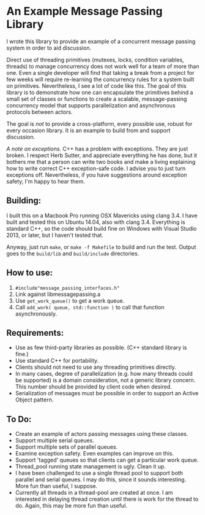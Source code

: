 
An Example Message Passing Library
=

I wrote this library to provide an example of a concurrent message passing
system in order to aid discussion.

Direct use of threading primitives (mutexes, locks, condition variables,
threads) to manage concurrency does not work well for a team of more than one.
Even a single developer will find that taking a break from a project for few
weeks will require re-learning the concurrency rules for a system built on
primitives. Nevertheless, I see a lot of code like this. The goal of this
library is to demonstrate how one can encapsulate the primitives behind a
small set of classes or functions to create a scalable, message-passing
concurrency model that supports parallelization and asynchronous protocols
between actors.

The goal is *not* to provide a cross-platform, every possible use, robust for
every occasion library. It is an example to build from and support
discussion.

*A note on exceptions.* C++ has a problem with exceptions. They are just
broken. I respect Herb Sutter, and appreciate everything he has done, but it
bothers me that a person can write two books and make a living explaining how
to write correct C++ exception-safe code. I advise you to just turn
exceptions off. Nevertheless, if you have suggestions around exception safety,
I'm happy to hear them.

Building:
-
I built this on a Macbook Pro running OSX Mavericks using clang 3.4. I have
built and tested this on Ubuntu 14.04, also with clang 3.4. Everything is
standard C++, so the code should build fine on Windows with Visual Studio 2013,
or later, but I haven't tested that.

Anyway, just run `make`, or `make -f Makefile` to build and run the test.
Output goes to the `build/lib` and `build/include` directories.

How to use:
-
1. `#include"message_passing_interfaces.h"`
2. Link against libmessagepassing.a
3. Use `get_work_queue()` to get a work queue.
4. Call `add_work( queue, std::function )` to call that function asynchronously.

Requirements:
-
* Use as few third-party libraries as possible. (C++ standard library is fine.)
* Use standard C++ for portability.
* Clients should not need to use any threading primitives directly.
* In many cases, degree of parallelization (e.g. how many threads could be
  supported) is a domain consideration, not a generic library concern. This
  number should be provided by client code when desired.
* Serialization of messages must be possible in order to support an
  Active Object pattern.


To Do:
-
* Create an example of actors passing messages using these classes.
* Support multiple serial queues.
* Support multiple sets of parallel queues.
* Examine exception safety. Even examples can improve on this.
* Support 'tagged' queues so that clients can get a particular work queue.
* Thread_pool running state management is ugly. Clean it up.
* I have been challenged to use a single thread pool to support both parallel
  and serial queues. I may do this, since it sounds interesting. More fun than
  useful, I suppose.
* Currently all threads in a thread-pool are created at once. I am interested
  in delaying thread creation until there is work for the thread to do. Again,
  this may be more fun than useful.
